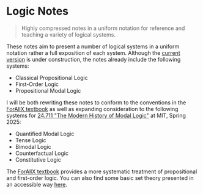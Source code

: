 # Logic Notes

> Highly compressed notes in a uniform notation for reference and teaching a variety of logical systems.

These notes aim to present a number of logical systems in a uniform notation rather a full exposition of each system.
Although the [current version](https://github.com/benbrastmckie/LogicNotes/blob/main/LogicNotesCurrent.pdf) is under construction, the notes already include the following systems:

- Classical Propositional Logic
- First-Order Logic
- Propositional Modal Logic

I will be both rewriting these notes to conform to the conventions in the [ForAllX textbook](https://github.com/benbrastmckie/ForAllX) as well as expanding consideration to the following systems for [24.711 "The Modern History of Modal Logic"](https://github.com/benbrastmckie/ModalHistory) at MIT, Spring 2025:

- Quantified Modal Logic
- Tense Logic
- Bimodal Logic
- Counterfactual Logic
- Constitutive Logic

The [ForAllX textbook](https://github.com/benbrastmckie/ForAllX) provides a more systematic treatment of propositional and first-order logic.
You can also find some basic set theory presented in an accessible way [here](https://github.com/benbrastmckie/OpenLogic/tree/master/courses/sets-logic-computation).


